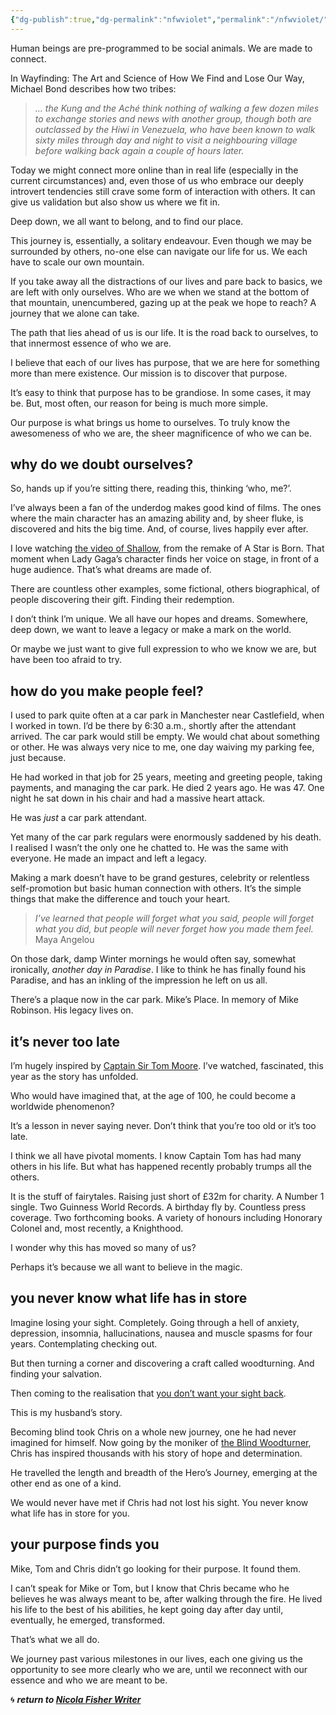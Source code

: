 ```yaml
---
{"dg-publish":true,"dg-permalink":"nfwviolet","permalink":"/nfwviolet/","dgHomeLink":true,"dgPassFrontmatter":false}
---
```



Human beings are pre-programmed to be social animals. We are made to connect.

In Wayfinding: The Art and Science of How We Find and Lose Our Way, Michael Bond describes how two tribes:

> _… the Kung and the Aché think nothing of walking a few dozen miles to exchange stories and news with another group, though both are outclassed by the Hiwi in Venezuela, who have been known to walk sixty miles through day and night to visit a neighbouring village before walking back again a couple of hours later._

Today we might connect more online than in real life (especially in the current circumstances) and, even those of us who embrace our deeply introvert tendencies still crave some form of interaction with others. It can give us validation but also show us where we fit in.

Deep down, we all want to belong, and to find our place.

This journey is, essentially, a solitary endeavour. Even though we may be surrounded by others, no-one else can navigate our life for us. We each have to scale our own mountain.

If you take away all the distractions of our lives and pare back to basics, we are left with only ourselves. Who are we when we stand at the bottom of that mountain, unencumbered, gazing up at the peak we hope to reach? A journey that we alone can take.

The path that lies ahead of us is our life. It is the road back to ourselves, to that innermost essence of who we are.

I believe that each of our lives has purpose, that we are here for something more than mere existence. Our mission is to discover that purpose.

It’s easy to think that purpose has to be grandiose. In some cases, it may be. But, most often, our reason for being is much more simple.

Our purpose is what brings us home to ourselves. To truly know the awesomeness of who we are, the sheer magnificence of who we can be.

## why do we doubt ourselves?

So, hands up if you’re sitting there, reading this, thinking ‘who, me?’.

I’ve always been a fan of the underdog makes good kind of films. The ones where the main character has an amazing ability and, by sheer fluke, is discovered and hits the big time. And, of course, lives happily ever after.

I love watching [the video of Shallow](https://youtu.be/bo_efYhYU2A), from the remake of A Star is Born. That moment when Lady Gaga’s character finds her voice on stage, in front of a huge audience. That’s what dreams are made of.

There are countless other examples, some fictional, others biographical, of people discovering their gift. Finding their redemption.

I don’t think I’m unique. We all have our hopes and dreams. Somewhere, deep down, we want to leave a legacy or make a mark on the world.

Or maybe we just want to give full expression to who we know we are, but have been too afraid to try.

## how do you make people feel?

I used to park quite often at a car park in Manchester near Castlefield, when I worked in town. I’d be there by 6:30 a.m., shortly after the attendant arrived. The car park would still be empty. We would chat about something or other. He was always very nice to me, one day waiving my parking fee, just because.

He had worked in that job for 25 years, meeting and greeting people, taking payments, and managing the car park. He died 2 years ago. He was 47. One night he sat down in his chair and had a massive heart attack.

He was _just_ a car park attendant.

Yet many of the car park regulars were enormously saddened by his death. I realised I wasn’t the only one he chatted to. He was the same with everyone. He made an impact and left a legacy.

Making a mark doesn’t have to be grand gestures, celebrity or relentless self-promotion but basic human connection with others. It’s the simple things that make the difference and touch your heart.

> _I’ve learned that people will forget what you said, people will forget what you did, but people will never forget how you made them feel._ Maya Angelou

On those dark, damp Winter mornings he would often say, somewhat ironically, _another day in Paradise_. I like to think he has finally found his Paradise, and has an inkling of the impression he left on us all.

There’s a plaque now in the car park. Mike’s Place. In memory of Mike Robinson. His legacy lives on.

## it’s never too late

I’m hugely inspired by [Captain Sir Tom Moore](https://captaintom.org/). I’ve watched, fascinated, this year as the story has unfolded.

Who would have imagined that, at the age of 100, he could become a worldwide phenomenon?

It’s a lesson in never saying never. Don’t think that you’re too old or it’s too late.

I think we all have pivotal moments. I know Captain Tom has had many others in his life. But what has happened recently probably trumps all the others.

It is the stuff of fairytales. Raising just short of £32m for charity. A Number 1 single. Two Guinness World Records. A birthday fly by. Countless press coverage. Two forthcoming books. A variety of honours including Honorary Colonel and, most recently, a Knighthood.

I wonder why this has moved so many of us?

Perhaps it’s because we all want to believe in the magic.

## you never know what life has in store

Imagine losing your sight. Completely. Going through a hell of anxiety, depression, insomnia, hallucinations, nausea and muscle spasms for four years. Contemplating checking out.

But then turning a corner and discovering a craft called woodturning. And finding your salvation.

Then coming to the realisation that [you don’t want your sight back](https://www.bbc.com/reel/video/p06t5pd3/-this-might-freak-you-out-i-don-t-want-my-eyesight-back-).

This is my husband’s story.

Becoming blind took Chris on a whole new journey, one he had never imagined for himself. Now going by the moniker of [the Blind Woodturner](https://christopherfisher.co.uk/), Chris has inspired thousands with his story of hope and determination.

He travelled the length and breadth of the Hero’s Journey, emerging at the other end as one of a kind.

We would never have met if Chris had not lost his sight. You never know what life has in store for you.

## your purpose finds you

Mike, Tom and Chris didn’t go looking for their purpose. It found them.

I can’t speak for Mike or Tom, but I know that Chris became who he believes he was always meant to be, after walking through the fire. He lived his life to the best of his abilities, he kept going day after day until, eventually, he emerged, transformed.

That’s what we all do.

We journey past various milestones in our lives, each one giving us the opportunity to see more clearly who we are, until we reconnect with our essence and who we are meant to be.

🌀 ***return to [Nicola Fisher Writer](https://booksbeansboots.co.uk/nfwstart/)***
